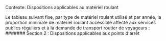 Contexte: Dispositions applicables au matériel roulant

Le tableau suivant fixe, par type de matériel roulant utilisé et par année, la proportion minimale de matériel roulant accessible affecté aux services publics réguliers et à la demande de transport routier de voyageurs : ####### Section 2 : Dispositions applicables aux points d'arrêt